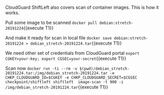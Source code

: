 CloudGuard ShiftLeft also covers scan of container images.
This is how it works.

Pull some image to be scanned
`docker pull debian:stretch-20191224`{{execute T1}}

And make it ready for scan in local file
`docker save debian:stretch-20191224 > debian_stretch-20191224.tar`{{execute T1}}

We need other set of credentials from CloudGuard portal
`export CGKEY=your-key; export CGSEC=your-secret`{{execute T1}}

Scan now
`docker run -ti --rm -v $(pwd)/debian_stretch-20191224.tar:/img/debian_stretch-20191224.tar -e CHKP_CLOUDGUARD_ID=$CGKEY -e CHKP_CLOUDGUARD_SECRET=$CGSEC checkpoint/shiftleft shiftleft  image-scan -t 900 -i /img/debian_stretch-20191224.tar`{{execute T1}}
